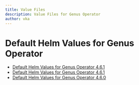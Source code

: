 ```yaml
---
title: Value Files
description: Value Files for Genus Operator
author: vka
---
```


# Default Helm Values for Genus Operator

- [Default Helm Values for Genus Operator 4.6.1](genus-operator-4.7.0.md)
- [Default Helm Values for Genus Operator 4.6.1](genus-operator-4.6.1.md)
- [Default Helm Values for Genus Operator 4.6.0](genus-operator-4.6.0.md)
